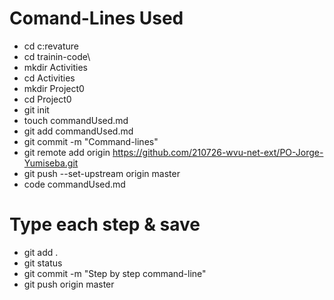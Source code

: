 # Comand-Lines Used
- cd c:revature
- cd trainin-code\
- mkdir Activities
- cd Activities
- mkdir Project0
- cd Project0
- git init
- touch commandUsed.md
- git add commandUsed.md
- git commit -m "Command-lines"
- git remote add origin https://github.com/210726-wvu-net-ext/PO-Jorge-Yumiseba.git
- git push --set-upstream origin master
- code commandUsed.md
# Type each step & save
- git add .
- git status
- git commit -m "Step by step command-line"
- git push origin master
